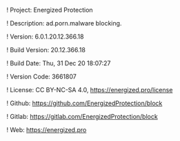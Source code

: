 ! Project: Energized Protection

! Description: ad.porn.malware blocking.

! Version: 6.0.1.20.12.366.18

! Build Version: 20.12.366.18

! Build Date: Thu, 31 Dec 20 18:07:27

! Version Code: 3661807

! License: CC BY-NC-SA 4.0, https://energized.pro/license

! Github: https://github.com/EnergizedProtection/block

! Gitlab: https://gitlab.com/EnergizedProtection/block


! Web: https://energized.pro
